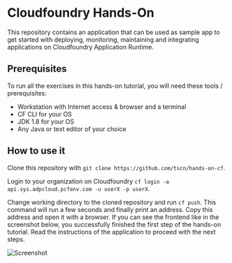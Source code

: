 
# Cloudfoundry Hands-On

This repository contains an application that can be used as sample app to get started with deploying, monitoring, maintaining and integrating applications on Cloudfoundry Application Runtime. 

## Prerequisites

To run all the exercises in this hands-on tutorial, you will need these tools / prerequisites:

* Workstation with Internet access & browser and a terminal
* CF CLI for your OS
* JDK 1.8 for your OS
* Any Java or text editor of your choice

## How to use it

Clone this repository with `git clone https://github.com/tscn/hands-on-cf`. 

Login to your organization on Cloudfoundry `cf login -a api.sys.adpcloud.pcfenv.com -u userX -p userX`.

Change working directory to the cloned repository and run `cf push`. This command will run a few seconds and finally print an address. Copy this address and open it with a browser. If you can see the frontend like in the screenshot below, you successfully finished the first step of the hands-on tutorial. Read the instructions of the application to proceed with the next steps.

![Screenshot](https://github.com/tscn/hands-on-cf/raw/master/docs/screenshot.png)

